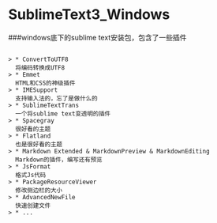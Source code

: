 # SublimeText3_Windows
###windows底下的sublime text安装包，包含了一些插件
```

> * ConvertToUTF8
  将编码转换成UTF8
> * Emmet
  HTML和CSS的神级插件
> * IMESupport
  支持输入法的，忘了是做什么的
> * SublimeTextTrans
  一个将sublime text变透明的插件
> * Spacegray
  很好看的主题
> * Flatland
  也是很好看的主题
> * Markdown Extended & MarkdownPreview & MarkdownEditing
  Markdown的插件，编写还有预览
> * JsFormat
  格式Js代码
> * PackageResourceViewer
  修改侧边栏的大小
> * AdvancedNewFile
  快速创建文件
> * ...

```
